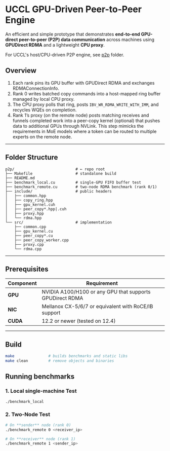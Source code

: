 # UCCL GPU-Driven Peer-to-Peer Engine

An efficient and simple prototype that demonstrates **end-to-end GPU-direct peer-to-peer (P2P) data communication** across machines using **GPUDirect RDMA** and a lightweight **CPU proxy**.  

For UCCL's host/CPU-driven P2P engine, see [p2p](p2p/) folder.

## Overview
1.	Each rank pins its GPU buffer with GPUDirect RDMA and exchanges RDMAConnectionInfo.
2.	Rank 0 writes batched copy commands into a host-mapped ring buffer managed by local CPU proxy.
3.	The CPU proxy polls that ring, posts `IBV_WR_RDMA_WRITE_WITH_IMM`, and recycles WQEs on completion.
4.	Rank 1’s proxy (on the remote node) posts matching receives and funnels completed work into a peer-copy kernel (optional) that pushes data to additional GPUs through NVLink. This step mimicks the requirements in MoE models where a token can be routed to multiple experts on the remote node.

---

## Folder Structure

```text
p2p/                           # ← repo root
├── Makefile                   # standalone build
├── README.md                  
├── benchmark_local.cu         # single-GPU FIFO buffer test
├── benchmark_remote.cu        # two-node RDMA benchmark (rank 0/1)
├── include/                   # public headers
│   ├── common.hpp
│   ├── copy_ring.hpp
│   ├── gpu_kernel.cuh
│   ├── peer_copy*.hpp|.cuh
│   ├── proxy.hpp
│   └── rdma.hpp
└── src/                       # implementation
    ├── common.cpp
    ├── gpu_kernel.cu
    ├── peer_copy*.cu
    ├── peer_copy_worker.cpp
    ├── proxy.cpp
    └── rdma.cpp
```

---

## Prerequisites

| Component | Requirement |
|-----------|-------------|
| **GPU**   | NVIDIA A100/H100 or any GPU that supports GPUDirect RDMA |
| **NIC**   | Mellanox CX-5/6/7 or equivalent with RoCE/IB support |
| **CUDA**  | 12.2 or newer (tested on 12.4) |

---

## Build

```bash
make               # builds benchmarks and static libs
make clean         # remove objects and binaries
```

## Running benchmarks

### 1. Local single-machine Test

```bash
./benchmark_local
```

### 2. Two-Node Test
```bash
# On **sender** node (rank 0)
./benchmark_remote 0 <receiver_ip>

# On **receiver** node (rank 1)
./benchmark_remote 1 <sender_ip>
```
